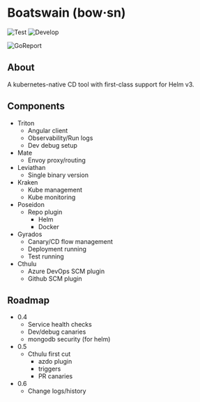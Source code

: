 # Boatswain (bow·sn)
![Test](https://github.com/RedSailTechnologies/boatswain/workflows/Test/badge.svg?branch=main)
![Develop](https://github.com/RedSailTechnologies/boatswain/workflows/Develop/badge.svg)

![GoReport](https://goreportcard.com/badge/github.com/redsailtechnologies/boatswain)

## About
A kubernetes-native CD tool with first-class support for Helm v3.

## Components
* Triton
  * Angular client
  * Observability/Run logs
  * Dev debug setup
* Mate
  * Envoy proxy/routing
* Leviathan
  * Single binary version
* Kraken
  * Kube management
  * Kube monitoring
* Poseidon
  * Repo plugin
    * Helm
    * Docker
* Gyrados
  * Canary/CD flow management
  * Deployment running
  * Test running
* Cthulu
  * Azure DevOps SCM plugin
  * Github SCM plugin

## Roadmap
* 0.4
  * Service health checks
  * Dev/debug canaries
  * mongodb security (for helm)
* 0.5
  * Cthulu first cut
    * azdo plugin
    * triggers
    * PR canaries
* 0.6
  * Change logs/history
